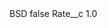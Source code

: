 <?xml version="1.0" encoding="UTF-8"?>
<CustomMetadata xmlns="http://soap.sforce.com/2006/04/metadata" xmlns:xsi="http://www.w3.org/2001/XMLSchema-instance" xmlns:xsd="http://www.w3.org/2001/XMLSchema">
    <label>BSD</label>
    <protected>false</protected>
    <values>
        <field>Rate__c</field>
        <value xsi:type="xsd:double">1.0</value>
    </values>
</CustomMetadata>
